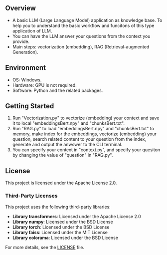 ## Overview

- A basic LLM (Large Language Model) application as knowledge base. To help you to understand the basic workflow and funcitons of this type application of LLM.
- You can have the LLM answer your questions from the context you provide.
- Main steps: vectorization (embedding), RAG (Retrieval-augmented Generation).

## Environment

- OS: Windows.
- Hardware: GPU is not required.
- Software: Python and the related packages.

## Getting Started

1. Run "Vectorization.py" to vectorize (embedding) your context and save it to local "embeddingsBert.npy" and "chunksBert.txt".
2. Run "RAG.py" to load "embeddingsBert.npy" and "chunksBert.txt" to memory, make index for the embeddings, vectorize (embedding) your question, search related content to your question from the index, generate and output the anwswer to the CLI terminal.
3. You can specify your context in "context.py", and specify your quesiton by changing the value of "question" in "RAG.py".

## License

This project is licensed under the Apache License 2.0. 

### Third-Party Licenses

This project uses the following third-party libraries:

- **Library transformers**: Licensed under the Apache License 2.0
- **Library numpy**: Licensed under the BSD License
- **Library torch**: Licensed under the BSD License
- **Library faiss**: Licensed under the MIT License
- **Library colorama**: Licensed under the BSD License

For more details, see the [LICENSE](LICENSE) file.
